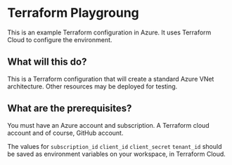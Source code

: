 # Terraform Playgroung

This is an example Terraform configuration in Azure. It uses Terraform Cloud to configure the environment. 

## What will this do?

This is a Terraform configuration that will create a standard Azure VNet architecture. Other resources may be deployed for testing.  

## What are the prerequisites?

You must have an Azure account and subscription. A Terraform cloud account and of course, GitHub account.

The values for 
    `subscription_id`
    `client_id` 
    `client_secret`
    `tenant_id`
should be saved as environment variables on your workspace, in Terraform Cloud.
